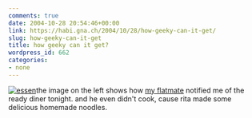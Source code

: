 ```yaml
---
comments: true
date: 2004-10-28 20:54:46+00:00
link: https://habi.gna.ch/2004/10/28/how-geeky-can-it-get/
slug: how-geeky-can-it-get
title: how geeky can it get?
wordpress_id: 662
categories:
- none
---
```


[![essen](https://habi.gna.ch/blog/images/essen-tm.jpg)](https://habi.gna.ch/blog/images/essen.jpg)the image on the left shows how [my flatmate](http://cranium.unibe.ch/Staff/Current/PN/tobias.htm) notified me of the ready diner tonight. and he even didn't cook, cause rita made some delicious homemade noodles.  

